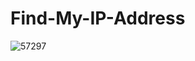 # Find-My-IP-Address
![57297](https://github.com/AzharR11/Find-My-IP-Address/assets/51958831/7f89aa84-30c4-4874-85fc-5eb32bef3841)




